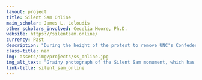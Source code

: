 ```yaml
---
layout: project
title: Silent Sam Online
main_scholar: James L. Leloudis
other_scholars_involved: Cecelia Moore, Ph.D.
website: https://silentsam.online/
currency: Past
description: "During the height of the protest to remove UNC's Confederate monument, Silent Same, in 2018, Dr. Leloudis, Professor of History, and Dr. Moore, University Historian, created Silent Sam Online in order to help people learn about UNC's history of that monument and Confederate memorialization more broadly. By teaching this history of the University and nation and address these historical and present injustices, some initial steps are provide toward creating a future that addresses and prevents these injustices and violence to continue."
class-title: nan
img: assets/img/projects/ss_online.jpg
img_alt_text: "Grainy photograph of the Silent Sam monument, which has been removed from the University of North Carolina – Chapell Hill grounds."
link-title: silent_sam_online
---
```

